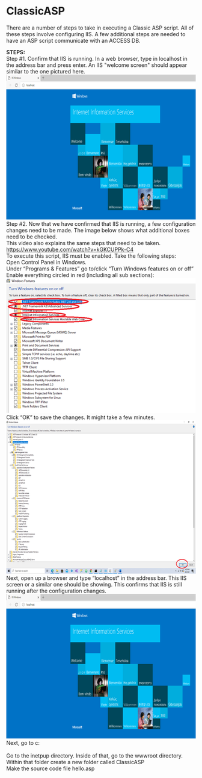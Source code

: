 # ClassicASP

There are a number of steps to take in executing a Classic ASP script. All of these steps involve configuring IIS. A few additional steps are needed to have an ASP script communicate with an ACCESS DB. 

**STEPS:**
<br>
Step #1. Confirm that IIS is running. In a web browser, type in localhost in the address bar and press enter. An IIS "welcome screen" should appear similar to the one pictured here.
<br>
![Image 1](https://github.com/Mattnosekai/ClassicASP/blob/main/asp1.png)
<br>
Step #2. Now that we have confirmed that IIS is running, a few configuration changes need to be made. The image below shows what additional boxes need to be checked.
<br>
This video also explains the same steps that need to be taken. https://www.youtube.com/watch?v=kGKCUPPk-C4
<br>
To execute this script, IIS must be enabled. Take the following steps:
<br>
Open Control Panel in Windows.
<br>
Under “Programs & Features” go to/click “Turn Windows features on or off”
<br>
Enable everything circled in red (including all sub sections):
<br>
![Image 2](https://github.com/Mattnosekai/ClassicASP/blob/main/asp2.png)
<br>
Click “OK” to save the changes. It might take a few minutes. 
![Image 3](https://github.com/Mattnosekai/ClassicASP/blob/main/asp3.png)
<br>
Next, open up a browser and type “localhost” in the address bar. This IIS screen or a similar one should be showing. This confirms that IIS is still running after the configuration changes.
<br>
![Image 1](https://github.com/Mattnosekai/ClassicASP/blob/main/asp1.png)
Next, go to c:\
<br>
Go to the inetpup directory. Inside of that, go to the wwwroot directory. 
<br>
Within that folder create a new folder called ClassicASP
<br>
Make the source code file hello.asp
<br>
